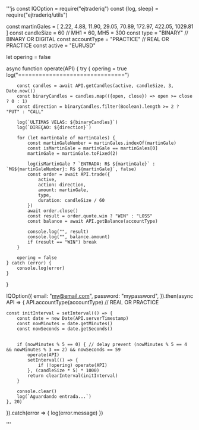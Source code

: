 '''js
const IQOption = require("ejtraderiq")
const {log, sleep} = require("ejtraderiq/utils")

const martinGales = [
	2.22,
	4.88,
	11.90,
	29.05,
	70.89,
	172.97,
	422.05,
	1029.81
]
const candleSize = 60 // MH1 = 60, MH5 = 300
const type = "BINARY" // BINARY OR DIGITAL
const accountType = "PRACTICE" // REAL OR PRACTICE
const active = "EURUSD"

let opering = false

async function operate(API) {
	try {
		opering = true
		log("===============================")

		const candles = await API.getCandles(active, candleSize, 3, Date.now())
		const binaryCandles = candles.map(({open, close}) => open >= close ? 0 : 1)
		const direction = binaryCandles.filter(Boolean).length >= 2 ? "PUT" : "CALL"

		log(`ULTIMAS VELAS: ${binaryCandles}`)
		log(`DIREÇAO: ${direction}`)

		for (let martinGale of martinGales) {
			const martinGaleNumber = martinGales.indexOf(martinGale)
			const isMartinGale = martinGale == martinGales[0]
			martinGale = martinGale.toFixed(2)

			log(isMartinGale ? `ENTRADA: R$ ${martinGale}` : `MG${martinGaleNumber}: R$ ${martinGale}`, false)
			const order = await API.trade({
				active,
				action: direction,
				amount: martinGale,
				type,
				duration: candleSize / 60
			})
			await order.close()
			const result = order.quote.win ? "WIN" : "LOSS"
			const balance = await API.getBalance(accountType)
			
			console.log("", result)
			console.log("", balance.amount)
			if (result == "WIN") break
		}

		opering = false
	} catch (error) {
		console.log(error)
	}
}


IQOption({
	email: "my@email.com",
	password: "mypassword",
}).then(async API => {
	API.accountType(accountType) // REAL OR PRACTICE
	

	const initInterval = setInterval(() => {
		const date = new Date(API.serverTimestamp)
		const nowMinutes = date.getMinutes()
		const nowSeconds = date.getSeconds()
		
		
		if (nowMinutes % 5 == 0) { // delay prevent (nowMinutes % 5 == 4 && nowMinutes % 3 == 2) && nowSeconds == 59
			operate(API)
			setInterval(() => {
				if (!opering) operate(API)
			}, (candleSize * 5) * 1000)
			return clearInterval(initInterval)
		}

		console.clear()
		log(`Aguardando entrada...`)
	}, 20)
}).catch(error => {
	log(error.message)
})

'''
